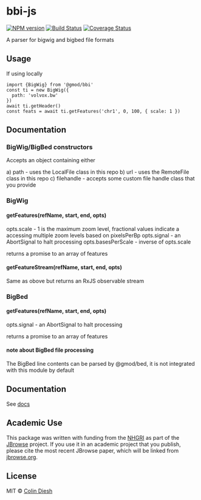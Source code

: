 # bbi-js

[![NPM version](https://img.shields.io/npm/v/@gmod/bbi.svg?style=flat-square)](https://npmjs.org/package/@gmod/bbi)
[![Build Status](https://img.shields.io/travis/GMOD/bbi-js/master.svg?style=flat-square)](https://travis-ci.org/GMOD/bbi-js) [![Coverage Status](https://img.shields.io/codecov/c/github/GMOD/bbi-js/master.svg?style=flat-square)](https://codecov.io/gh/GMOD/bbi-js/branch/master)


A parser for bigwig and bigbed file formats

## Usage

If using locally

    import {BigWig} from '@gmod/bbi'
    const ti = new BigWig({
      path: 'volvox.bw'
    })
    await ti.getHeader()
    const feats = await ti.getFeatures('chr1', 0, 100, { scale: 1 })


## Documentation

### BigWig/BigBed constructors

Accepts an object containing either

a) path - uses the LocalFile class in this repo
b) url - uses the RemoteFile class in this repo
c) filehandle - accepts some custom file handle class that you provide


### BigWig

#### getFeatures(refName, start, end, opts)

opts.scale - 1 is the maximum zoom level, fractional values indicate a accessing multiple zoom levels based on pixelsPerBp
opts.signal - an AbortSignal to halt processing
opts.basesPerScale - inverse of opts.scale

returns a promise to an array of features

#### getFeatureStream(refName, start, end, opts)

Same as obove but returns an RxJS observable stream

### BigBed

#### getFeatures(refName, start, end, opts)

opts.signal - an AbortSignal to halt processing

returns a promise to an array of features

#### note about BigBed file processing

The BigBed line contents can be parsed by @gmod/bed, it is not integrated with this module by default



## Documentation

See [docs](docs/README.md)

## Academic Use

This package was written with funding from the [NHGRI](http://genome.gov) as part of the [JBrowse](http://jbrowse.org) project. If you use it in an academic project that you publish, please cite the most recent JBrowse paper, which will be linked from [jbrowse.org](http://jbrowse.org).

## License

MIT © [Colin Diesh](https://github.com/cmdcolin)

